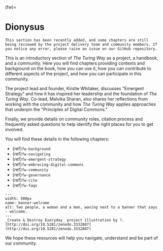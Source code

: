 (fw)=
# Dionysus

```{note}
This section has been recently added, and some chapters are still being reviewed by the project delivery team and community members. If you notice any error, please raise an issue on our GitHub repository.
```

This is an introductory section of _The Turing Way_ as a project, a handbook, and a community.
Here you will find chapters providing contexts and background on the book, how you can use it, how you can contribute to different aspects of the project, and how you can participate in this community.

The project lead and founder, Kirstie Whitaker, discusses "Emergent Strategy" and how it has inspired her leadership and the foundation of _The Turing Way_.
Co-lead, Malvika Sharan, also shares her reflections from working with the community and how _The Turing Way_ applies approaches that underpin the "Principles of Digital Commons."

Finally, we provide details on community roles, citation process and frequently asked questions to help identify the right places for you to get involved.

You will find these details in the following chapters:

- {ref}`fw-background`
- {ref}`fw-navigating`
- {ref}`fw-emergent-strategy`
- {ref}`fw-embracing-digital-commons`
- {ref}`fw-community`
- {ref}`fw-governance`
- {ref}`fw-cite`
- {ref}`fw-faqs`

```{figure} https://images-wixmp-ed30a86b8c4ca887773594c2.wixmp.com/f/4d0cfb39-6642-45e3-837c-df602bdfb3f0/d4q8nlj-4e449a70-8c69-46bf-818e-9b11911911fc.jpg/v1/fill/w_900,h_784,q_75,strp/dionysus_by_daughtergothel_d4q8nlj-fullview.jpg?token=eyJ0eXAiOiJKV1QiLCJhbGciOiJIUzI1NiJ9.eyJzdWIiOiJ1cm46YXBwOjdlMGQxODg5ODIyNjQzNzNhNWYwZDQxNWVhMGQyNmUwIiwiaXNzIjoidXJuOmFwcDo3ZTBkMTg4OTgyMjY0MzczYTVmMGQ0MTVlYTBkMjZlMCIsIm9iaiI6W1t7ImhlaWdodCI6Ijw9Nzg0IiwicGF0aCI6IlwvZlwvNGQwY2ZiMzktNjY0Mi00NWUzLTgzN2MtZGY2MDJiZGZiM2YwXC9kNHE4bmxqLTRlNDQ5YTcwLThjNjktNDZiZi04MThlLTliMTE5MTE5MTFmYy5qcGciLCJ3aWR0aCI6Ijw9OTAwIn1dXSwiYXVkIjpbInVybjpzZXJ2aWNlOmltYWdlLm9wZXJhdGlvbnMiXX0.7QT459UTFm-bcwEqp9vQcosrij11WXINqlf89jjyX3I
---
width: 500px
name: banner-welcome
alt: Two people, a woman and a man, waving next to a banner that says - welcome.
---
_Create & Destroy Everyday_ project illustration by ?. [http://doi.org/10.5281/zenodo.3332807](http://doi.org/10.5281/zenodo.3332807)
```

We hope these resources will help you navigate, understand and be part of our community.
